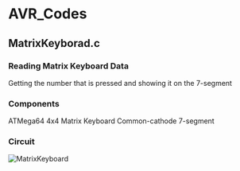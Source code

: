 # AVR_Codes
## MatrixKeyborad.c
### Reading Matrix Keyboard Data
Getting the number that is pressed and showing it on the 7-segment
### Components
ATMega64      4x4 Matrix Keyboard       Common-cathode 7-segment
### Circuit
![MatrixKeyboard](https://user-images.githubusercontent.com/76151058/144084018-81f2b8b9-436d-45a0-a9bd-c59a79f6e694.png)
